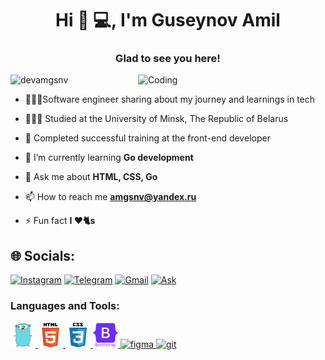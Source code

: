 <h1 align="center">Hi 👋 💻, I'm Guseynov Amil</h1>
<h3 align="center">Glad to see you here!</h3>
<img align="right" alt="Coding" width="300" src="https://media.proglib.io/wp-uploads/2017/10/1-vHUiXvBE0p0fLRwFHZuAYw.gif">

<p align="left"> <img src="https://komarev.com/ghpvc/?username=devamgsnv&label=Profile%20views&color=0e75b6&style=flat" alt="devamgsnv" /> </p>

- 👨🏻‍💻Software engineer sharing about my journey and learnings in tech
  
- 👨🏼‍🎓 Studied at the University of Minsk, The Republic of Belarus
  
- 🤝 Completed successful training at the front-end developer
  
- 🌱 I’m currently learning **Go development**

- 💬 Ask me about **HTML, CSS, Go**

- 📫 How to reach me **amgsnv@yandex.ru**

- ⚡ Fun fact **I ❤️🐈s**




## 🌐 Socials:
[![Instagram](https://img.shields.io/badge/Instagram-%23E4405F.svg?logo=Instagram&logoColor=white)](https://instagram.com/amgsnov) 
[![Telegram](https://img.shields.io/badge/-telegram-red?color=white&logo=telegram&logoColor=black)](https://t.me/amgsnv)
[![Gmail](https://img.shields.io/badge/Gmail-D14836?style=for-the-badge&logo=gmail&logoColor=white)](https://mail.google.com/mail/u/0/?pli=1#account)
[![Ask](https://img.shields.io/badge/Ask%20me-anything-1abc9c.svg)](https://mail.yandex.ru/?utm_source=services&utm_medium=dstore_bro&utm_campaign=general_ru_desktop_no_all&uid=1958950888#tabs/relevant)


<h3 align="left">Languages and Tools:</h3>
<p align="left"> <a href="https://golang.org" target="_blank" rel="noreferrer"> <img src="https://raw.githubusercontent.com/devicons/devicon/master/icons/go/go-original.svg" alt="go" width="40" height="40"/> </a> <a href="https://www.w3.org/html/" target="_blank" rel="noreferrer"> <img src="https://raw.githubusercontent.com/devicons/devicon/master/icons/html5/html5-original-wordmark.svg" alt="html5" width="40" height="40"/> </a> <a href="https://www.w3schools.com/css/" target="_blank" rel="noreferrer"> <img src="https://raw.githubusercontent.com/devicons/devicon/master/icons/css3/css3-original-wordmark.svg" alt="css3" width="40" height="40"/> </a> <a href="https://getbootstrap.com" target="_blank" rel="noreferrer"> <img src="https://raw.githubusercontent.com/devicons/devicon/master/icons/bootstrap/bootstrap-plain-wordmark.svg" alt="bootstrap" width="40" height="40"/> </a> <a href="https://www.figma.com/" target="_blank" rel="noreferrer"> <img src="https://www.vectorlogo.zone/logos/figma/figma-icon.svg" alt="figma" width="40" height="40"/> </a> <a href="https://git-scm.com/" target="_blank" rel="noreferrer"> <img src="https://www.vectorlogo.zone/logos/git-scm/git-scm-icon.svg" alt="git" width="40" height="40"/> </a> </p>


